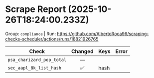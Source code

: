 # Scrape Report (2025-10-26T18:24:00.233Z)

Group: `compliance`  |  Run: https://github.com/AlbertoRoca96/scraping-checks-scheduler/actions/runs/18821926765

| Check | Changed | Keys | Error |
|---|:---:|:--|:--|
| `psa_charizard_pop_total` | — |  |  |
| `sec_aapl_8k_list_hash` | ✅ | hash |  |
